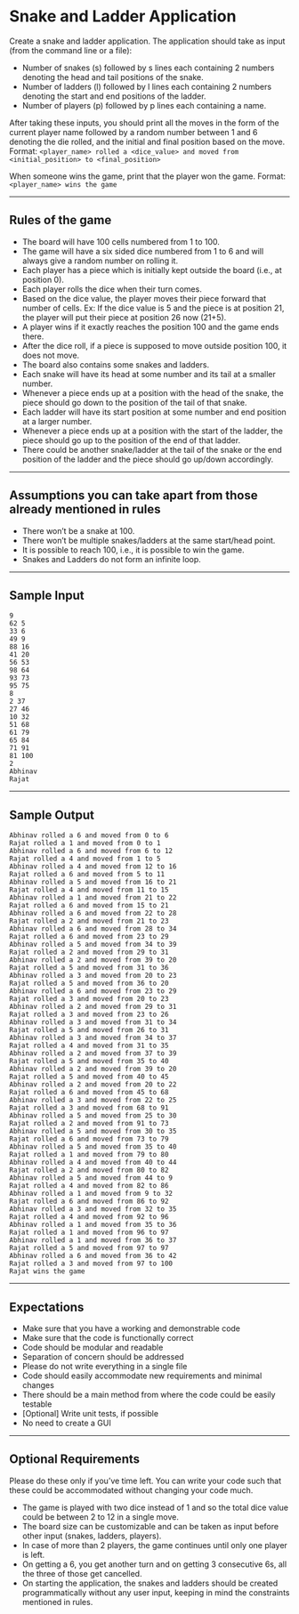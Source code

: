 # Snake and Ladder Application

Create a snake and ladder application. The application should take as input (from the command line or a file):
- Number of snakes (s) followed by s lines each containing 2 numbers denoting the head and tail positions of the snake.
- Number of ladders (l) followed by l lines each containing 2 numbers denoting the start and end positions of the ladder.
- Number of players (p) followed by p lines each containing a name.

After taking these inputs, you should print all the moves in the form of the current player name followed by a random number between 1 and 6 
denoting the die rolled, and the initial and final position based on the move.
Format: `<player_name> rolled a <dice_value> and moved from <initial_position> to <final_position>`

When someone wins the game, print that the player won the game.
Format: `<player_name> wins the game`

---
## Rules of the game
- The board will have 100 cells numbered from 1 to 100.
- The game will have a six sided dice numbered from 1 to 6 and will always give a random number on rolling it.
- Each player has a piece which is initially kept outside the board (i.e., at position 0).
- Each player rolls the dice when their turn comes.
- Based on the dice value, the player moves their piece forward that number of cells. 
  Ex: If the dice value is 5 and the piece is at position 21, the player will put their piece at position 26 now (21+5).
- A player wins if it exactly reaches the position 100 and the game ends there.
- After the dice roll, if a piece is supposed to move outside position 100, it does not move.
- The board also contains some snakes and ladders.
- Each snake will have its head at some number and its tail at a smaller number.
- Whenever a piece ends up at a position with the head of the snake, the piece should go down to the position of the tail of that snake.
- Each ladder will have its start position at some number and end position at a larger number.
- Whenever a piece ends up at a position with the start of the ladder, the piece should go up to the position of the end of that ladder.
- There could be another snake/ladder at the tail of the snake or the end position of the ladder and the piece should go up/down accordingly. 
  
---
## Assumptions you can take apart from those already mentioned in rules
- There won’t be a snake at 100.
- There won’t be multiple snakes/ladders at the same start/head point.
- It is possible to reach 100, i.e., it is possible to win the game.
- Snakes and Ladders do not form an infinite loop.

---
## Sample Input
```
9
62 5
33 6
49 9
88 16
41 20
56 53
98 64
93 73
95 75
8
2 37
27 46
10 32
51 68
61 79
65 84
71 91
81 100
2
Abhinav
Rajat
```
---
## Sample Output
```
Abhinav rolled a 6 and moved from 0 to 6
Rajat rolled a 1 and moved from 0 to 1
Abhinav rolled a 6 and moved from 6 to 12
Rajat rolled a 4 and moved from 1 to 5
Abhinav rolled a 4 and moved from 12 to 16
Rajat rolled a 6 and moved from 5 to 11
Abhinav rolled a 5 and moved from 16 to 21
Rajat rolled a 4 and moved from 11 to 15
Abhinav rolled a 1 and moved from 21 to 22
Rajat rolled a 6 and moved from 15 to 21
Abhinav rolled a 6 and moved from 22 to 28
Rajat rolled a 2 and moved from 21 to 23
Abhinav rolled a 6 and moved from 28 to 34
Rajat rolled a 6 and moved from 23 to 29
Abhinav rolled a 5 and moved from 34 to 39
Rajat rolled a 2 and moved from 29 to 31
Abhinav rolled a 2 and moved from 39 to 20
Rajat rolled a 5 and moved from 31 to 36
Abhinav rolled a 3 and moved from 20 to 23
Rajat rolled a 5 and moved from 36 to 20
Abhinav rolled a 6 and moved from 23 to 29
Rajat rolled a 3 and moved from 20 to 23
Abhinav rolled a 2 and moved from 29 to 31
Rajat rolled a 3 and moved from 23 to 26
Abhinav rolled a 3 and moved from 31 to 34
Rajat rolled a 5 and moved from 26 to 31
Abhinav rolled a 3 and moved from 34 to 37
Rajat rolled a 4 and moved from 31 to 35
Abhinav rolled a 2 and moved from 37 to 39
Rajat rolled a 5 and moved from 35 to 40
Abhinav rolled a 2 and moved from 39 to 20
Rajat rolled a 5 and moved from 40 to 45
Abhinav rolled a 2 and moved from 20 to 22
Rajat rolled a 6 and moved from 45 to 68
Abhinav rolled a 3 and moved from 22 to 25
Rajat rolled a 3 and moved from 68 to 91
Abhinav rolled a 5 and moved from 25 to 30
Rajat rolled a 2 and moved from 91 to 73
Abhinav rolled a 5 and moved from 30 to 35
Rajat rolled a 6 and moved from 73 to 79
Abhinav rolled a 5 and moved from 35 to 40
Rajat rolled a 1 and moved from 79 to 80
Abhinav rolled a 4 and moved from 40 to 44
Rajat rolled a 2 and moved from 80 to 82
Abhinav rolled a 5 and moved from 44 to 9
Rajat rolled a 4 and moved from 82 to 86
Abhinav rolled a 1 and moved from 9 to 32
Rajat rolled a 6 and moved from 86 to 92
Abhinav rolled a 3 and moved from 32 to 35
Rajat rolled a 4 and moved from 92 to 96
Abhinav rolled a 1 and moved from 35 to 36
Rajat rolled a 1 and moved from 96 to 97
Abhinav rolled a 1 and moved from 36 to 37
Rajat rolled a 5 and moved from 97 to 97
Abhinav rolled a 6 and moved from 36 to 42
Rajat rolled a 3 and moved from 97 to 100
Rajat wins the game
```

---
## Expectations
- Make sure that you have a working and demonstrable code
- Make sure that the code is functionally correct
- Code should be modular and readable
- Separation of concern should be addressed
- Please do not write everything in a single file
- Code should easily accommodate new requirements and minimal changes
- There should be a main method from where the code could be easily testable
- [Optional] Write unit tests, if possible
- No need to create a GUI

---
## Optional Requirements
Please do these only if you’ve time left. You can write your code such that these could be accommodated without changing your code much.
- The game is played with two dice instead of 1 and so the total dice value could be between 2 to 12 in a single move.
- The board size can be customizable and can be taken as input before other input (snakes, ladders, players).
- In case of more than 2 players, the game continues until only one player is left.
- On getting a 6, you get another turn and on getting 3 consecutive 6s, all the three of those get cancelled.
- On starting the application, the snakes and ladders should be created programmatically without any user input, keeping in mind the constraints mentioned in rules.